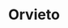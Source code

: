 ---
title: Orvieto
date: 
draft: false

# descripcion
description : Argolla de plata con piedras microcubic.  Se puede usar tanto con los cubic hacia el frente como con la parte posterior lisa y calada hacia el frente. Dos aros en uno!

materials: Plata 925

color: Plateado

dimensions: 1,6 diam 0,5 ancho

code: 01-11-0346

type: "Aros"

categories: []

# Images
# first image will be shown in the product page
images:
  # - image: "images/path_to_image"
  # La ubicacion de las imagenes es imagenes/Aros/Aros.Argollas/01-11-0346-orvieto
  - image: "./images/aros/argollas/01-11-0346-argolla-completa-segmentos-linea-cubic_a.JPG"
  - image: "./images/aros/argollas/01-11-0346-argolla-completa-segmentos-linea-cubic_b.JPG"
---